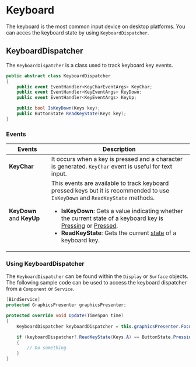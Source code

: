 # Keyboard

The keyboard is the most common input device on desktop platforms. You can acces the keyboard state by using `KeyboardDispatcher`.

## KeyboardDispatcher

The `KeyboardDispatcher` is a class used to track keyboard key events. 

```csharp
public abstract class KeyboardDispatcher
{
    public event EventHandler<KeyCharEventArgs> KeyChar;
    public event EventHandler<KeyEventArgs> KeyDown;
    public event EventHandler<KeyEventArgs> KeyUp;

    public bool IsKeyDown(Keys key);
    public ButtonState ReadKeyState(Keys key);
}
```

### Events

| Events | Description | 
| --- | --- |
| **KeyChar** | It occurs when a key is pressed and a character is generated. `KeyChar` event is useful for text input. |
| **KeyDown** and **KeyUp** |  This events are available to track keyboard pressed keys but it is recommended to use `IsKeyDown` and `ReadKeyState` methods. <ul><li>**IsKeyDown**: Gets a value indicating whether the current state of a keyboard key is [Pressing](button_states.md) or [Pressed](button_states.md).</li><li>**ReadKeyState**: Gets the current [state](button_states.md) of a keyboard key.</li></ul> | 

### Using KeyboardDispatcher

The `KeyboardDispatcher` can be found within the `Display` or `Surface` objects. The following sample code can be used to access the keyboard dispatcher from a `Component` or `Service`.

```csharp
[BindService]
protected GraphicsPresenter graphicsPresenter;

protected override void Update(TimeSpan time)
{
    KeyboardDispatcher keyboardDispatcher = this.graphicsPresenter.FocusedDisplay?.KeyboardDispatcher;

    if (keyboardDispatcher?.ReadKeyState(Keys.A) == ButtonState.Pressing)
    {
        // Do something
    }
}
```